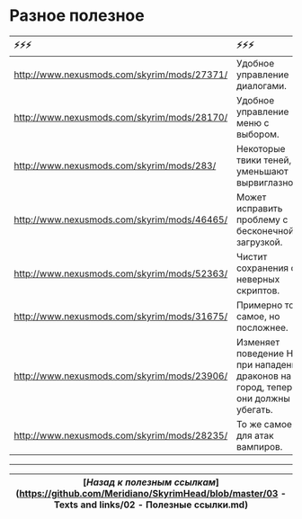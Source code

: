 # Разное полезное

|                                      ⚡⚡⚡|                                                                             ⚡⚡⚡|
|:--------------------------------------------|:-----------------------------------------------------------------------------------|
| http://www.nexusmods.com/skyrim/mods/27371/ | Удобное управление диалогами.                                                      |
| http://www.nexusmods.com/skyrim/mods/28170/ | Удобное управление меню с выбором.                                                 |
| http://www.nexusmods.com/skyrim/mods/283/   | Некоторые твики теней, уменьшают вырвиглазность.                                   |
| http://www.nexusmods.com/skyrim/mods/46465/ | Может исправить проблему с бесконечной загрузкой.                                  |
| http://www.nexusmods.com/skyrim/mods/52363/ | Чистит сохранения от неверных скриптов.                                            |
| http://www.nexusmods.com/skyrim/mods/31675/ | Примерно то же самое, но посложнее.                                                |
| http://www.nexusmods.com/skyrim/mods/23906/ | Изменяет поведение НПС при нападении драконов на город, теперь они должны убегать. |
| http://www.nexusmods.com/skyrim/mods/28235/ | То же самое, но для атак вампиров.                                                 |

------

|[*Назад к полезным ссылкам*](https://github.com/Meridiano/SkyrimHead/blob/master/03 - Texts and links/02 - Полезные ссылки.md)|
|:---:|
